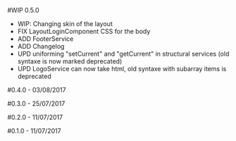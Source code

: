 #WIP 0.5.0
- WIP: Changing skin of the layout
- FIX LayoutLoginComponent CSS for the body
- ADD FooterService
- ADD Changelog
- UPD uniforming "setCurrent" and "getCurrent" in structural services (old syntaxe is now marked deprecated)
- UPD LogoService can now take html, old syntaxe with subarray items is deprecated

#0.4.0 - 03/08/2017

#0.3.0 - 25/07/2017

#0.2.0 - 11/07/2017

#0.1.0 - 11/07/2017
